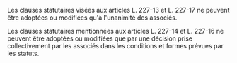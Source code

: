 Les clauses statutaires visées aux articles L. 227-13 et L. 227-17 ne peuvent être adoptées ou modifiées qu'à l'unanimité des associés.

Les clauses statutaires mentionnées aux articles L. 227-14 et L. 227-16 ne peuvent être adoptées ou modifiées que par une décision prise collectivement par les associés dans les conditions et formes prévues par les statuts.
